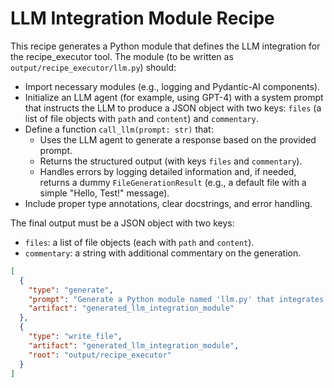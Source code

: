 # LLM Integration Module Recipe

This recipe generates a Python module that defines the LLM integration for the recipe_executor tool. The module (to be written as `output/recipe_executor/llm.py`) should:

- Import necessary modules (e.g., logging and Pydantic-AI components).
- Initialize an LLM agent (for example, using GPT-4) with a system prompt that instructs the LLM to produce a JSON object with two keys: `files` (a list of file objects with `path` and `content`) and `commentary`.
- Define a function `call_llm(prompt: str)` that:
  - Uses the LLM agent to generate a response based on the provided prompt.
  - Returns the structured output (with keys `files` and `commentary`).
  - Handles errors by logging detailed information and, if needed, returns a dummy `FileGenerationResult` (e.g., a default file with a simple "Hello, Test!" message).
- Include proper type annotations, clear docstrings, and error handling.

The final output must be a JSON object with two keys:

- `files`: a list of file objects (each with `path` and `content`).
- `commentary`: a string with additional commentary on the generation.

```json
[
  {
    "type": "generate",
    "prompt": "Generate a Python module named 'llm.py' that integrates with an LLM for code generation. The module should:\n\n- Import necessary modules including logging and components from a Pydantic-AI-like library.\n- Attempt to initialize an LLM agent (e.g., using GPT-4) with a system prompt that instructs it to generate a JSON object with exactly two keys: 'files' (a list of file objects with 'path' and 'content') and 'commentary'.\n- Define a function 'call_llm(prompt: str)' that sends the provided prompt to the LLM agent and returns the resulting structured output. If the agent is not initialized or if the call fails, the function should log the error and return a dummy FileGenerationResult with a default file (e.g., a file at 'generated/hello.py' with content 'print(\"Hello, Test!\")').\n\nInclude proper type annotations, clear docstrings, and robust error handling. The final output should be a JSON object with 'files' (a list of file objects with 'path' and 'content') and 'commentary' (a string with additional comments).",
    "artifact": "generated_llm_integration_module"
  },
  {
    "type": "write_file",
    "artifact": "generated_llm_integration_module",
    "root": "output/recipe_executor"
  }
]
```
